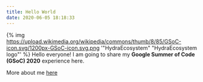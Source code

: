 ```yaml
---
title: Hello World
date: 2020-06-05 18:18:33
---
```

{% img https://upload.wikimedia.org/wikipedia/commons/thumb/8/85/GSoC-icon.svg/1200px-GSoC-icon.svg.png '"HydraEcosystem" "HydraEcosystem logo"' %}
Hello everyone!
I am going to share my **Google Summer of Code (GSoC) 2020** experience here.

More about me [here](/about-me)
